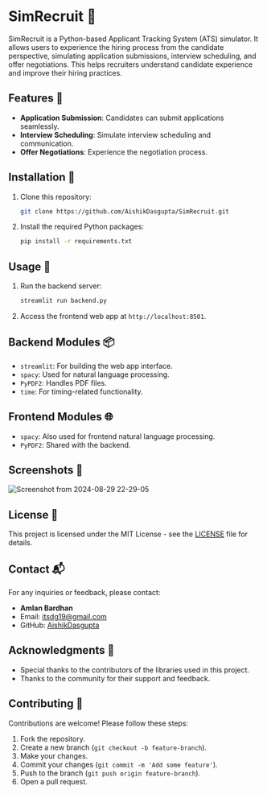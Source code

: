 # SimRecruit 🌟

SimRecruit is a Python-based Applicant Tracking System (ATS) simulator. It allows users to experience the hiring process from the candidate perspective, simulating application submissions, interview scheduling, and offer negotiations. This helps recruiters understand candidate experience and improve their hiring practices.

## Features 🚀

- **Application Submission**: Candidates can submit applications seamlessly.
- **Interview Scheduling**: Simulate interview scheduling and communication.
- **Offer Negotiations**: Experience the negotiation process.

## Installation 🔧

1. Clone this repository:
   ```bash
   git clone https://github.com/AishikDasgupta/SimRecruit.git
   ```

2. Install the required Python packages:
   ```bash
   pip install -r requirements.txt
   ```

## Usage 🎯

1. Run the backend server:
   ```bash
   streamlit run backend.py
   ```

2. Access the frontend web app at `http://localhost:8501`.

## Backend Modules 📦

- `streamlit`: For building the web app interface.
- `spacy`: Used for natural language processing.
- `PyPDF2`: Handles PDF files.
- `time`: For timing-related functionality.

## Frontend Modules 🌐

- `spacy`: Also used for frontend natural language processing.
- `PyPDF2`: Shared with the backend.

## Screenshots 📸

![Screenshot from 2024-08-29 22-29-05](https://github.com/user-attachments/assets/51d078c9-9542-41ec-b3f3-dd2dcd5405cb)


## License 📜

This project is licensed under the MIT License - see the [LICENSE](LICENSE) file for details.

## Contact 📬

For any inquiries or feedback, please contact:

- **Amlan Bardhan**
- Email: [itsdg19@gmail.com](mailto:itsdg19@gmail.com)
- GitHub: [AishikDasgupta](https://github.com/AishikDasgupta)

## Acknowledgments 🙏

- Special thanks to the contributors of the libraries used in this project.
- Thanks to the community for their support and feedback.

## Contributing 🤝

Contributions are welcome! Please follow these steps:

1. Fork the repository.
2. Create a new branch (`git checkout -b feature-branch`).
3. Make your changes.
4. Commit your changes (`git commit -m 'Add some feature'`).
5. Push to the branch (`git push origin feature-branch`).
6. Open a pull request.
